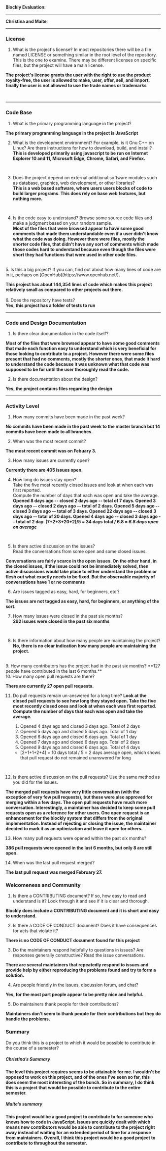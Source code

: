 
**Blockly Evaluation**:


---

**Christina and Maite**:


---


### License

1. What is the project's license?
In most repositories there will be a file named LICENSE or something similar in
the root level of the repository. This is the one to examine. There may be
different licenses on specific files, but the project will have a main license.      

  **The project's license grants the user with the right to use the product royalty-free, the user is allowed to make, user, offer, sell, and import. finally the user is not allowed  to use the trade names or trademarks**

<br>

---


### Code Base


1. What is the primary programming language in the project?    

**The primary programming language in the project  is JavaScript**
<br>

2. What is the development environment? For example, is it Gnu C++ on Linux?
Are there instructions for how to download, build, and install?    
**This is developed primarily using javascript to be run on Internet Explorer 10 and 11, Microsoft Edge, Chrome, Safari, and Firefox.**
<br>

3. Does the project depend on external additional software modules such as
database,  graphics, web development, or other libraries?    
**This is a web based software, where users users blocks of code to build larger programs. This does rely on base web features, but nothing more.**
<br>

4. Is the code easy to understand? Browse some source code files and make
a judgment based on your random sample.      
**Most of the files that were browsed appear to have some good comments that made them understandable even if a user didn't know what the code was doing. However there were files, mostly the shorter code files, that didn't have any sort of comments which made those codes hard to understand because even though the files were short they had functions that were used in other code files.**
<br>  
5. Is this a big project? If you can, find out about how many lines of code
are in it, perhaps on [OpenHub](https://www.openhub.net/).  

  **This project has about 144,354 lines of code which makes this project  relatively small as compared to other projects out   there.**
<br>  
6. Does the repository have tests?      
**Yes, this project has a folder of tests to run**
<br>


---

### Code and Design Documentation
1. Is there clear documentation in the code itself?    

**Most of the files that were browsed appear to have some good comments that made each function easy to understand which is very beneficial for those looking to  contribute to a project. However there were some files present that had no comments, mostly the shorter ones, that made it hard to understand the code because it was unknown what that code was supposed to be for until the user thoroughly read the code.**
<br>

2. Is there documentation about the design?    

**Yes, the project contains files regarding the design**
<br>


---

### Activity Level


1. How many commits have been made in the past week?  

**No commits have been made in the past week to the master branch but 14 commits have been made to all branches.**
<br>

2. When was the most recent commit?  

**The most recent commit was on Febuary 3.**
<br>

3. How many issues are currently open?  

**Currently there are 405 issues open.**
<br>

4. How long do issues stay open?  
Take the five most recently closed issues and look at when each was first reported.  
Compute the number of days that each was open and take the average.  
  **Opened 8 days ago -- closed 2 days ago -- total of 7 days. Opened 3 days ago -- closed 2 days ago -- total of 2 days.      Opened 5 days ago -- closed 3 days ago -- total of 3 days. Opened 22 days ago -- closed 3 days ago -- total of 20 days.     Opened 4 days ago -- closed 3 days ago -- total of 2 day. (7+2+3+20+2)/5 = 34 days total / 6.8 = _6.8 days open on average_**

<br>

5. Is there active discussion on the issues?  
Read the conversations from some open and some closed issues.  

**Conversations are fairly scarce in the open issues. On the other hand, in the closed issues, if the issue could not be immediately solved, then active discussions would take place to either understand the problem or flesh out what exactly needs to be fixed. But the observable majority of conversations have 1 or no comments**
<br>

6. Are issues tagged as easy, hard, for beginners, etc.?  

  **The issues are not tagged as easy, hard, for beginners, or anything of the sort.**
<br>

7. How many issues were closed in the past six months?  
  **292 issues were closed in the past six months**
<br>

8. Is there information about how many people are maintaining the project?  
  **No, there is no clear indication how many people are maintaining the project.**
<br>  
9. How many contributors has the project had in the past six months?  
**127 people have contributed in the last 6 months.**
<br>
10. How many open pull requests are there?  

**There are currently 27 open pull requests.**
<br>

11. Do pull requests remain un-answered for a long time?
**Look at the closed pull requests to see how long they stayed open.
Take the five most recently closed ones and look at when each was first reported.
Compute the number of days that each was open and take the average.**

    1. Opened 4 days ago and closed 3 days ago. Total of 2 days
    2. Opened 5 days ago and closed 5 days ago. Total of 1 day
    3. Opened 6 days ago and closed 6 days ago. Total of 1 day
    4. Opened 7 days ago and closed 6 days ago. Total of 2 days
    5. Opened 9 days ago and closed 6 days ago. Total of 4 days
    * [2+1+1+2+4] = 10 days total / 5 = 2 days average open, which shows that pull request do not remained unanswered for long
<br>

12. Is there active discussion on the pull requests?
Use the same method as you did for the issues.  

**The merged pull requests have very little conversation (with the exception of very few pull requests), but these were also approved for merging within a few days. The open pull requests have much more conversation. Interestingly, a maintainer has decided to keep some pull requests open as a reference for other users. One open request is an enhancement for the blockly system that differs from the original implementation. Instead of rejecting or closing the issue, the maintainer decided to mark it as an optimization and leave it open for others.**
<br>

13. How many pull requests were opened within the past six months?  

**386 pull requests were opened in the last 6 months, but only 8 are still open.**
<br>


14. When was the last  pull request  merged?  

**The last pull request was merged February 27.**
<br>

### Welcomeness and Community

1. Is there a CONTRIBUTING document? If so, how easy to read and understand is it?
Look through it and see if it is clear and thorough.  

**Blockly does include a CONTRIBUTING document and it is short and easy to understand.**
<br>

2. Is there a CODE OF CONDUCT document? Does it have consequences for acts that
violate it?  

**There is no CODE OF CONDUCT document found for this project**
<br>

3. Do the maintainers respond helpfully to questions in issues?
Are responses generally constructive?
Read the issue conversations.  

**There are several maintainers that repeatedly respond to issues and provide help by either reproducing the problems found and try to form a solution.**
<br>

4. Are people friendly in the issues, discussion forum, and chat?  

**Yes, for the most part people appear to be pretty nice and helpful.**
<br>

5. Do maintainers thank people for their contributions?  

**Maintainers don't seem to thank people for their contributions but they do handle the problems.**
<br>

### Summary
Do you think  this is a project to which it would be possible to contribute in the
course of a semester?    
##### Christina’s Summary  
**The level this project requires seems to be attainable for me. I wouldn't be opposed to work on this project, and of the ones I've seen so far, this does seem the most interesting of the bunch. So in summary, I do think this is a project that would be possible to contribute to the entire semester.**

##### Maite’s summary
**This project would be a good project to contribute to for someone who knows how to
code in JavaScript. Issues are quickly dealt with which means new contributors would
be able to contribute to the project right away instead of waiting for an extended period of time for a response from maintainers. Overall, I think this project would be a good project to contribute to throughout the semester.**
